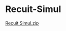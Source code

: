 # Recuit-Simul
[Recuit Simul.zip](https://github.com/1Khady/Recuit-Simul-/files/6200845/Recuit.Simul.zip)
